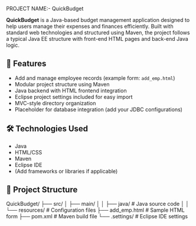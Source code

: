 

PROJECT NAME:- QuickBudget

**QuickBudget** is a Java-based budget management application designed to help users manage their expenses and finances efficiently. Built with standard web technologies and structured using Maven, the project follows a typical Java EE structure with front-end HTML pages and back-end Java logic.

## 🚀 Features

- Add and manage employee records (example form: `add_emp.html`)
- Modular project structure using Maven
- Java backend with HTML frontend integration
- Eclipse project settings included for easy import
- MVC-style directory organization
- Placeholder for database integration (add your JDBC configurations)

## 🛠 Technologies Used

- Java
- HTML/CSS
- Maven
- Eclipse IDE
- (Add frameworks or libraries if applicable)

## 📁 Project Structure


QuickBudget/
├── src/
│ ├── main/
│ │ ├── java/ # Java source code
│ │ └── resources/ # Configuration files
├── add_emp.html # Sample HTML form
├── pom.xml # Maven build file
└── .settings/ # Eclipse IDE settings

